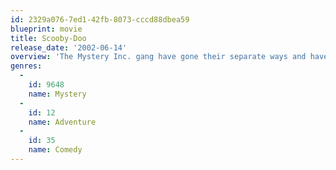 ```yaml
---
id: 2329a076-7ed1-42fb-8073-cccd88dbea59
blueprint: movie
title: Scooby-Doo
release_date: '2002-06-14'
overview: 'The Mystery Inc. gang have gone their separate ways and have been apart for two years, until they each receive an invitation to Spooky Island. Not knowing that the others have also been invited, they show up and discover an amusement park that affects young visitors in very strange ways.'
genres:
  -
    id: 9648
    name: Mystery
  -
    id: 12
    name: Adventure
  -
    id: 35
    name: Comedy
---
```

